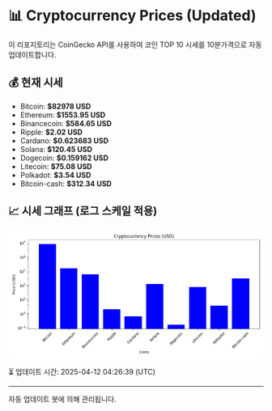 
# 📊 Cryptocurrency Prices (Updated)

이 리포지토리는 CoinGecko API를 사용하여 코인 TOP 10 시세를 10분가격으로 자동 업데이트합니다.

## 💰 현재 시세
- Bitcoin: **$82978 USD**
- Ethereum: **$1553.95 USD**
- Binancecoin: **$584.65 USD**
- Ripple: **$2.02 USD**
- Cardano: **$0.623683 USD**
- Solana: **$120.45 USD**
- Dogecoin: **$0.159162 USD**
- Litecoin: **$75.08 USD**
- Polkadot: **$3.54 USD**
- Bitcoin-cash: **$312.34 USD**

## 📈 시세 그래프 (로그 스케일 적용)
![Crypto Prices](crypto_prices.png)

⏳ 업데이트 시간: 2025-04-12 04:26:39 (UTC)

---
자동 업데이트 봇에 의해 관리됩니다.
